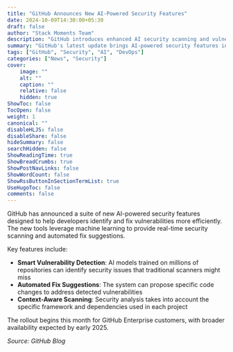 ```yaml
---
title: "GitHub Announces New AI-Powered Security Features"
date: 2024-10-09T14:30:00+05:30
draft: false
author: "Stack Moments Team"
description: "GitHub introduces enhanced AI security scanning and vulnerability detection for repositories."
summary: "GitHub's latest update brings AI-powered security features including advanced vulnerability detection and automated fix suggestions."
tags: ["GitHub", "Security", "AI", "DevOps"]
categories: ["News", "Security"]
cover:
    image: ""
    alt: ""
    caption: ""
    relative: false
    hidden: true
ShowToc: false
TocOpen: false
weight: 1
canonical: ""
disableHLJS: false
disableShare: false
hideSummary: false
searchHidden: false
ShowReadingTime: true
ShowBreadCrumbs: true
ShowPostNavLinks: false
ShowWordCount: false
ShowRssButtonInSectionTermList: true
UseHugoToc: false
comments: false
---
```


GitHub has announced a suite of new AI-powered security features designed to help developers identify and fix vulnerabilities more efficiently. The new tools leverage machine learning to provide real-time security scanning and automated fix suggestions.

Key features include:

- **Smart Vulnerability Detection**: AI models trained on millions of repositories can identify security issues that traditional scanners might miss
- **Automated Fix Suggestions**: The system can propose specific code changes to address detected vulnerabilities
- **Context-Aware Scanning**: Security analysis takes into account the specific framework and dependencies used in each project

The rollout begins this month for GitHub Enterprise customers, with broader availability expected by early 2025.

*Source: GitHub Blog*
